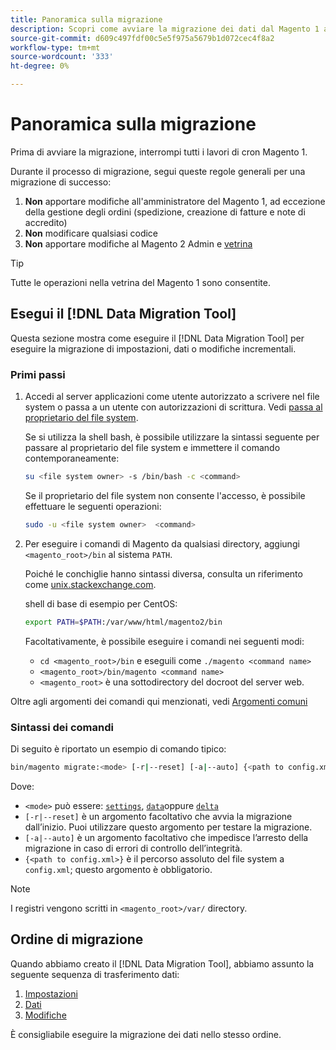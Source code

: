 ```yaml
---
title: Panoramica sulla migrazione
description: Scopri come avviare la migrazione dei dati dal Magento 1 al Magento 2 con [!DNL Data Migration Tool].
source-git-commit: d609c497fdf00c5e5f975a5679b1d072cec4f8a2
workflow-type: tm+mt
source-wordcount: '333'
ht-degree: 0%

---
```



# Panoramica sulla migrazione

Prima di avviare la migrazione, interrompi tutti i lavori di cron Magento 1.

Durante il processo di migrazione, segui queste regole generali per una migrazione di successo:

1. **Non** apportare modifiche all&#39;amministratore del Magento 1, ad eccezione della gestione degli ordini (spedizione, creazione di fatture e note di accredito)
1. **Non** modificare qualsiasi codice
1. **Non** apportare modifiche al Magento 2 Admin e [vetrina](https://glossary.magento.com/storefront)

>[!TIP]
>
>Tutte le operazioni nella vetrina del Magento 1 sono consentite.

## Esegui il [!DNL Data Migration Tool]

Questa sezione mostra come eseguire il [!DNL Data Migration Tool] per eseguire la migrazione di impostazioni, dati o modifiche incrementali.

### Primi passi

1. Accedi al server applicazioni come utente autorizzato a scrivere nel file system o passa a un utente con autorizzazioni di scrittura. Vedi [passa al proprietario del file system](https://devdocs.magento.com/guides/v2.4/install-gde/prereq/file-sys-perms-over.html).

   Se si utilizza la shell bash, è possibile utilizzare la sintassi seguente per passare al proprietario del file system e immettere il comando contemporaneamente:

   ```bash
   su <file system owner> -s /bin/bash -c <command>
   ```

   Se il proprietario del file system non consente l&#39;accesso, è possibile effettuare le seguenti operazioni:

   ```bash
   sudo -u <file system owner>  <command>
   ```

1. Per eseguire i comandi di Magento da qualsiasi directory, aggiungi `<magento_root>/bin` al sistema `PATH`.

   Poiché le conchiglie hanno sintassi diversa, consulta un riferimento come [unix.stackexchange.com](https://unix.stackexchange.com/questions/117467/how-to-permanently-set-environmental-variables).

   shell di base di esempio per CentOS:

   ```bash
   export PATH=$PATH:/var/www/html/magento2/bin
   ```

   Facoltativamente, è possibile eseguire i comandi nei seguenti modi:

   - `cd <magento_root>/bin` e eseguili come `./magento <command name>`
   - `<magento_root>/bin/magento <command name>`
   - `<magento_root>` è una sottodirectory del docroot del server web.

Oltre agli argomenti dei comandi qui menzionati, vedi [Argomenti comuni](https://devdocs.magento.com/guides/v2.4/install-gde/install/cli/install-cli-subcommands.html#instgde-cli-subcommands-common)

### Sintassi dei comandi

Di seguito è riportato un esempio di comando tipico:

```bash
bin/magento migrate:<mode> [-r|--reset] [-a|--auto] {<path to config.xml>}
```

Dove:

- `<mode>` può essere: [`settings`](settings.md), [`data`](data.md)oppure [`delta`](delta.md)
- `[-r|--reset]` è un argomento facoltativo che avvia la migrazione dall’inizio. Puoi utilizzare questo argomento per testare la migrazione.
- `[-a|--auto]` è un argomento facoltativo che impedisce l’arresto della migrazione in caso di errori di controllo dell’integrità.
- `{<path to config.xml>}` è il percorso assoluto del file system a `config.xml`; questo argomento è obbligatorio.

>[!NOTE]
>
>I registri vengono scritti in `<magento_root>/var/` directory.


## Ordine di migrazione

Quando abbiamo creato il [!DNL Data Migration Tool], abbiamo assunto la seguente sequenza di trasferimento dati:

1. [Impostazioni](settings.md)
1. [Dati](data.md)
1. [Modifiche](delta.md)

È consigliabile eseguire la migrazione dei dati nello stesso ordine.
